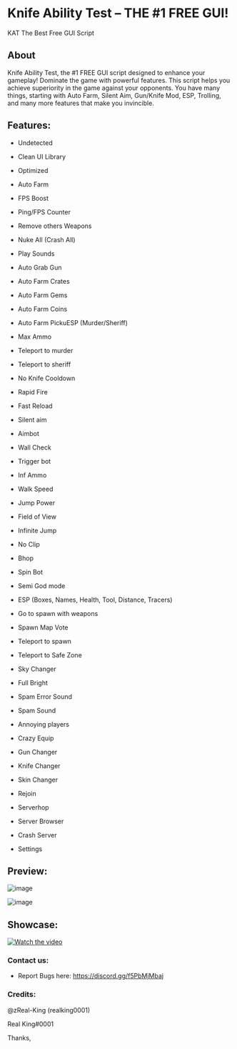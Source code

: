 # Knife Ability Test – THE #1 FREE GUI!
KAT The Best Free GUI Script

## About
Knife Ability Test, the #1 FREE GUI script designed to enhance your gameplay! Dominate the game with powerful features. This script helps you achieve superiority in the game against your opponents. You have many things, starting with Auto Farm, Silent Aim, Gun/Knife Mod, ESP, Trolling, and many more features that make you invincible.


## Features:
* Undetected
* Clean UI Library
* Optimized
* Auto Farm
* FPS Boost
* Ping/FPS Counter
* Remove others Weapons
* Nuke All (Crash All)
* Play Sounds

* Auto Grab Gun
* Auto Farm Crates
* Auto Farm Gems
* Auto Farm Coins
* Auto Farm PickuESP (Murder/Sheriff)
* Max Ammo
* Teleport to murder
* Teleport to sheriff

* No Knife Cooldown
* Rapid Fire
* Fast Reload
* Silent aim
* Aimbot
* Wall Check
* Trigger bot
* Inf Ammo

* Walk Speed
* Jump Power
* Field of View
* Infinite Jump
* No Clip
* Bhop
* Spin Bot
* Semi God mode
* ESP (Boxes, Names, Health, Tool, Distance, Tracers)
* Go to spawn with weapons
* Spawn Map Vote
* Teleport to spawn
* Teleport to Safe Zone
* Sky Changer
* Full Bright

* Spam Error Sound
* Spam Sound
* Annoying players
* Crazy Equip
* Gun Changer
* Knife Changer
* Skin Changer

* Rejoin
* Serverhop
* Server Browser
* Crash Server

* Settings

## Preview:
![image](https://github.com/user-attachments/assets/7c7d61e3-49c5-4031-9993-57290d5aa6af)

![image](https://github.com/zReal-King/Knife-Ability-Test/assets/71533667/90dacacb-8f38-49f8-89b0-2c9ae512329a)

## Showcase:
[![Watch the video](https://img.youtube.com/vi/xZZcb_Tscw0/0.jpg)](https://youtu.be/xZZcb_Tscw0)

### Contact us:

* Report Bugs here: https://discord.gg/f5PbMjMbaj


### Credits:
@zReal-King (realking0001)

Real King#0001

Thanks,
